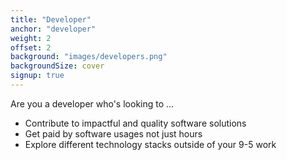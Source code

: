 ```yaml
---
title: "Developer"
anchor: "developer"
weight: 2
offset: 2
background: "images/developers.png"
backgroundSize: cover
signup: true
---
```


Are you a developer who's looking to ...

* Contribute to impactful and quality software solutions
* Get paid by software usages not just hours
* Explore different technology stacks outside of your 9-5 work
